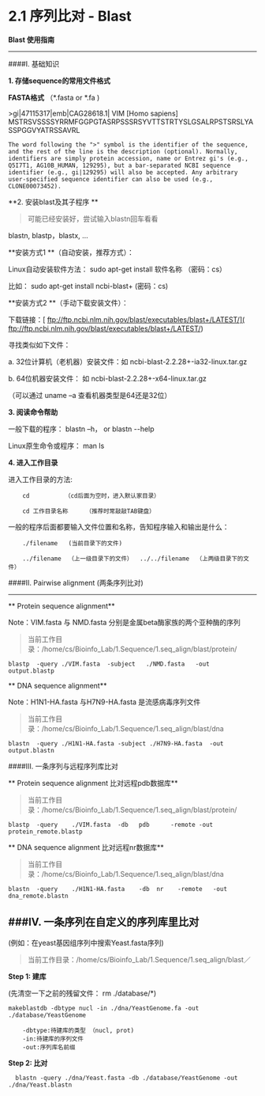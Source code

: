 # 2.1 序列比对 - Blast


**Blast 使用指南**

---



####I. 基础知识

**1. 存储sequence的常用文件格式**

**FASTA格式** （*.fasta or *.fa )

\>gi|47115317|emb|CAG28618.1| VIM [Homo sapiens]   MSTRSVSSSSYRRMFGGPGTASRPSSSRSYVTTSTRTYSLGSALRPSTSRSLYASSPGGVYATRSSAVRL

`
The word following the ">" symbol is the identifier of the sequence, and the rest of the line is the description (optional). Normally, identifiers are simply protein accession, name or Entrez gi's (e.g., Q5I7T1, AG10B_HUMAN, 129295), but a bar-separated NCBI sequence identifier (e.g., gi|129295) will also be accepted. Any arbitrary user-specified sequence identifier can also be used (e.g., CLONE00073452).
`

**2. 安装blast及其子程序 **

>可能已经安装好，尝试输入blastn回车看看

blastn, blastp，blastx, …
    
**安装方式1 **（自动安装，推荐方式）：

Linux自动安装软件方法： sudo apt-get install  软件名称  （密码：cs）

比如：   sudo apt-get install ncbi-blast+   (密码：cs)

**安装方式2 **（手动下载安装文件）：

下载链接：[ ftp://ftp.ncbi.nlm.nih.gov/blast/executables/blast+/LATEST/]( ftp://ftp.ncbi.nlm.nih.gov/blast/executables/blast+/LATEST/)

寻找类似如下文件：

a. 32位计算机（老机器）安装文件：如 ncbi-blast-2.2.28+-ia32-linux.tar.gz   

b. 64位机器安装文件： 如   ncbi-blast-2.2.28+-x64-linux.tar.gz

（可以通过 uname –a 查看机器类型是64还是32位）

**3. 阅读命令帮助**

一般下载的程序：   blastn –h， or  blastn --help

Linux原生命令或程序：  man ls

**4. 进入工作目录**

进入工作目录的方法:

		cd          （cd后面为空时，进入默认家目录）
        
		cd 工作目录名称     （推荐时常敲敲TAB键盘）
        
一般的程序后面都要输入文件位置和名称，告知程序输入和输出是什么：

	    ./filename   (当前目录下的文件)
             
		../filename  （上一级目录下的文件）  ../../filename  （上两级目录下的文件）
        
####II. Pairwise alignment (两条序列比对)

---



** Protein sequence alignment**

Note：VIM.fasta 与 NMD.fasta 分别是金属beta酶家族的两个亚种酶的序列

>当前工作目录：/home/cs/Bioinfo_Lab/1.Sequence/1.seq_align/blast/protein/


```
blastp  -query ./VIM.fasta  -subject   ./NMD.fasta   -out output.blastp
```

** DNA sequence alignment**

Note：H1N1-HA.fasta 与H7N9-HA.fasta 是流感病毒序列文件

>当前工作目录：/home/cs/Bioinfo_Lab/1.Sequence/1.seq_align/blast/dna

``
blastn  -query ./H1N1-HA.fasta -subject ./H7N9-HA.fasta  -out output.blastn
``


####III.  一条序列与远程序列库比对

** Protein sequence alignment  比对远程pdb数据库**

>当前工作目录：/home/cs/Bioinfo_Lab/1.Sequence/1.seq_align/blast/protein/

``
blastp  -query    ./VIM.fasta  -db   pdb      -remote -out protein_remote.blastp
``
	
** DNA sequence alignment  比对远程nr数据库**

>当前工作目录：/home/cs/Bioinfo_Lab/1.Sequence/1.seq_align/blast/dna

``
blastn  -query    ./H1N1-HA.fasta    -db  nr    -remote   -out dna_remote.blastn
``


###IV. 一条序列在自定义的序列库里比对 
---


(例如：在yeast基因组序列中搜索Yeast.fasta序列)

>当前工作目录：/home/cs/Bioinfo_Lab/1.Sequence/1.seq_align/blast／


**Step 1: 建库**


(先清空一下之前的残留文件： rm ./database/*)    

``
makeblastdb -dbtype nucl -in ./dna/YeastGenome.fa -out ./database/YeastGenome
``

        -dbtype:待建库的类型 （nucl, prot)  
        -in:待建库的序列文件     
        -out:序列库名前缀

**Step 2: 比对**

      blastn -query ./dna/Yeast.fasta -db ./database/YeastGenome -out ./dna/Yeast.blastn
